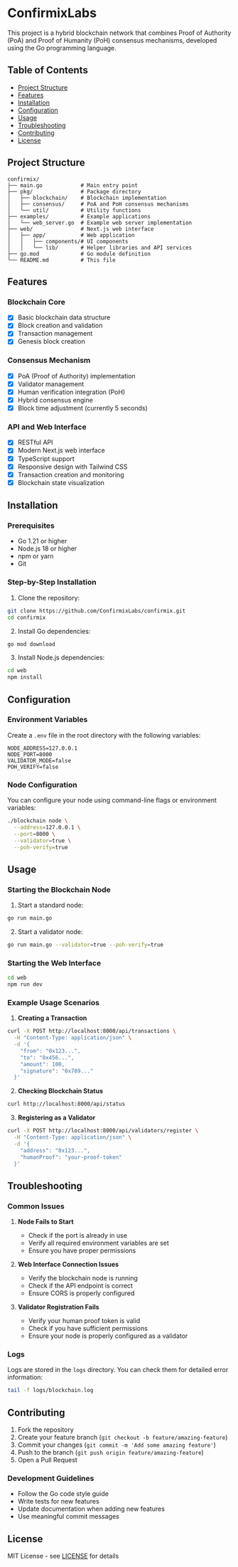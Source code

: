 # ConfirmixLabs

This project is a hybrid blockchain network that combines Proof of Authority (PoA) and Proof of Humanity (PoH) consensus mechanisms, developed using the Go programming language.

## Table of Contents
- [Project Structure](#project-structure)
- [Features](#features)
- [Installation](#installation)
- [Configuration](#configuration)
- [Usage](#usage)
- [Troubleshooting](#troubleshooting)
- [Contributing](#contributing)
- [License](#license)

## Project Structure

```
confirmix/
├── main.go            # Main entry point
├── pkg/               # Package directory
│   ├── blockchain/    # Blockchain implementation
│   ├── consensus/     # PoA and PoH consensus mechanisms
│   └── util/          # Utility functions
├── examples/          # Example applications
│   └── web_server.go  # Example web server implementation
├── web/               # Next.js web interface
│   ├── app/           # Web application
│   │   ├── components/# UI components
│   │   └── lib/       # Helper libraries and API services
├── go.mod             # Go module definition
└── README.md          # This file
```

## Features

### Blockchain Core
- [x] Basic blockchain data structure
- [x] Block creation and validation
- [x] Transaction management
- [x] Genesis block creation

### Consensus Mechanism
- [x] PoA (Proof of Authority) implementation
- [x] Validator management
- [x] Human verification integration (PoH)
- [x] Hybrid consensus engine
- [x] Block time adjustment (currently 5 seconds)

### API and Web Interface
- [x] RESTful API
- [x] Modern Next.js web interface
- [x] TypeScript support
- [x] Responsive design with Tailwind CSS
- [x] Transaction creation and monitoring
- [x] Blockchain state visualization

## Installation

### Prerequisites

- Go 1.21 or higher
- Node.js 18 or higher
- npm or yarn
- Git

### Step-by-Step Installation

1. Clone the repository:
```bash
git clone https://github.com/ConfirmixLabs/confirmix.git
cd confirmix
```

2. Install Go dependencies:
```bash
go mod download
```

3. Install Node.js dependencies:
```bash
cd web
npm install
```

## Configuration

### Environment Variables

Create a `.env` file in the root directory with the following variables:

```env
NODE_ADDRESS=127.0.0.1
NODE_PORT=8000
VALIDATOR_MODE=false
POH_VERIFY=false
```

### Node Configuration

You can configure your node using command-line flags or environment variables:

```bash
./blockchain node \
  --address=127.0.0.1 \
  --port=8000 \
  --validator=true \
  --poh-verify=true
```

## Usage

### Starting the Blockchain Node

1. Start a standard node:
```bash
go run main.go
```

2. Start a validator node:
```bash
go run main.go --validator=true --poh-verify=true
```

### Starting the Web Interface

```bash
cd web
npm run dev
```

### Example Usage Scenarios

1. **Creating a Transaction**
```bash
curl -X POST http://localhost:8000/api/transactions \
  -H "Content-Type: application/json" \
  -d '{
    "from": "0x123...",
    "to": "0x456...",
    "amount": 100,
    "signature": "0x789..."
  }'
```

2. **Checking Blockchain Status**
```bash
curl http://localhost:8000/api/status
```

3. **Registering as a Validator**
```bash
curl -X POST http://localhost:8000/api/validators/register \
  -H "Content-Type: application/json" \
  -d '{
    "address": "0x123...",
    "humanProof": "your-proof-token"
  }'
```

## Troubleshooting

### Common Issues

1. **Node Fails to Start**
   - Check if the port is already in use
   - Verify all required environment variables are set
   - Ensure you have proper permissions

2. **Web Interface Connection Issues**
   - Verify the blockchain node is running
   - Check if the API endpoint is correct
   - Ensure CORS is properly configured

3. **Validator Registration Fails**
   - Verify your human proof token is valid
   - Check if you have sufficient permissions
   - Ensure your node is properly configured as a validator

### Logs

Logs are stored in the `logs` directory. You can check them for detailed error information:

```bash
tail -f logs/blockchain.log
```

## Contributing

1. Fork the repository
2. Create your feature branch (`git checkout -b feature/amazing-feature`)
3. Commit your changes (`git commit -m 'Add some amazing feature'`)
4. Push to the branch (`git push origin feature/amazing-feature`)
5. Open a Pull Request

### Development Guidelines

- Follow the Go code style guide
- Write tests for new features
- Update documentation when adding new features
- Use meaningful commit messages

## License

MIT License - see [LICENSE](LICENSE) for details 